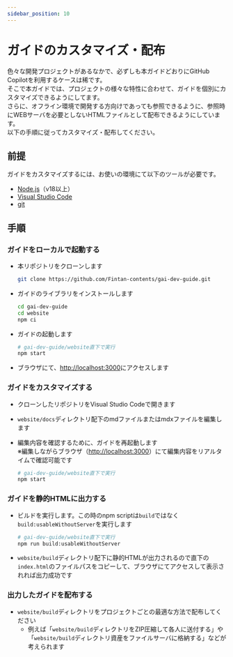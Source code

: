 ```yaml
---
sidebar_position: 10
---
```


# ガイドのカスタマイズ・配布

色々な開発プロジェクトがあるなかで、必ずしも本ガイドどおりにGitHub Copilotを利用するケースは稀です。<br/>
そこで本ガイドでは、プロジェクトの様々な特性に合わせて、ガイドを個別にカスタマイズできるようにしてます。<br/>
さらに、オフライン環境で開発する方向けであっても参照できるように、参照時にWEBサーバを必要としないHTMLファイルとして配布できるようにしています。<br/>
以下の手順に従ってカスタマイズ・配布してください。

## 前提

ガイドをカスタマイズするには、お使いの環境にて以下のツールが必要です。

- [Node.js](https://nodejs.org/en/)（v18以上）
- [Visual Studio Code](https://code.visualstudio.com/)
- [git](https://git-scm.com/)

## 手順

### ガイドをローカルで起動する

- 本リポジトリをクローンします

  ```bash
  git clone https://github.com/Fintan-contents/gai-dev-guide.git
  ```

- ガイドのライブラリをインストールします

  ```bash
  cd gai-dev-guide
  cd website
  npm ci
  ```

- ガイドの起動します

  ```bash
  # gai-dev-guide/website直下で実行
  npm start
  ```

- ブラウザにて、[http://localhost:3000](http://localhost:3000)にアクセスします

### ガイドをカスタマイズする

- クローンしたリポジトリをVisual Studio Codeで開きます
- `website/docs`ディレクトリ配下のmdファイルまたはmdxファイルを編集します
- 編集内容を確認するために、ガイドを再起動します<br/> ※編集しながらブラウザ（[http://localhost:3000](http://localhost:3000)）にて編集内容をリアルタイムで確認可能です

  ```bash
  # gai-dev-guide/website直下で実行
  npm start
  ```

### ガイドを静的HTMLに出力する

- ビルドを実行します。この時のnpm scriptは`build`ではなく`build:usableWithoutServer`を実行します

  ```bash
  # gai-dev-guide/website直下で実行
  npm run build:usableWithoutServer
  ```

- `website/build`ディレクトリ配下に静的HTMLが出力されるので直下の`index.html`のファイルパスをコピーして、ブラウザにてアクセスして表示されれば出力成功です

### 出力したガイドを配布する

- `website/build`ディレクトリをプロジェクトごとの最適な方法で配布してください
  - 例えば「`website/build`ディレクトリをZIP圧縮して各人に送付する」や「`website/build`ディレクトリ資産をファイルサーバに格納する」などが考えられます
